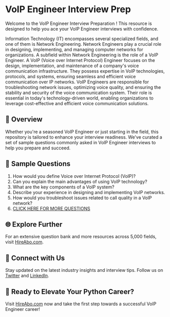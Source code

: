 # VoIP Engineer Interview Prep

Welcome to the VoIP Engineer Interview Preparation ! This resource is designed to help you ace your VoIP Engineer interviews with confidence.

Information Technology (IT) encompasses several specialized fields, and one of them is Network Engineering. Network Engineers play a crucial role in designing, implementing, and managing computer networks for organizations. A subfield within Network Engineering is the role of a VoIP Engineer. A VoIP (Voice over Internet Protocol) Engineer focuses on the design, implementation, and maintenance of a company's voice communication infrastructure. They possess expertise in VoIP technologies, protocols, and systems, ensuring seamless and efficient voice communication over IP networks. VoIP Engineers are responsible for troubleshooting network issues, optimizing voice quality, and ensuring the stability and security of the voice communication system. Their role is essential in today's technology-driven world, enabling organizations to leverage cost-effective and efficient voice communication solutions.

## 🚀 Overview

Whether you're a seasoned VoIP Engineer or just starting in the field, this repository is tailored to enhance your interview readiness. We've curated a set of sample questions commonly asked in VoIP Engineer interviews to help you prepare and succeed.

## 📝 Sample Questions

1. How would you define Voice over Internet Protocol (VoIP)?
2. Can you explain the main advantages of using VoIP technology?
3. What are the key components of a VoIP system?
4. Describe your experience in designing and implementing VoIP networks.
5. How would you troubleshoot issues related to call quality in a VoIP network?
6. [CLICK HERE FOR MORE QUESTIONS](https://hireabo.com/job/0_1_10/VoIP%20Engineer)

## 🌐 Explore Further

For an extensive question bank and more resources across 5,000 fields, visit [HireAbo.com](https://www.hireabo.com).

## 📱 Connect with Us

Stay updated on the latest industry insights and interview tips. Follow us on [Twitter](https://twitter.com/hireabo) and [LinkedIn](https://www.linkedin.com/in/hire-abo-3609972a8/).

## 🚀 Ready to Elevate Your Python Career?

Visit [HireAbo.com](https://www.hireabo.com) now and take the first step towards a successful VoIP Engineer career!